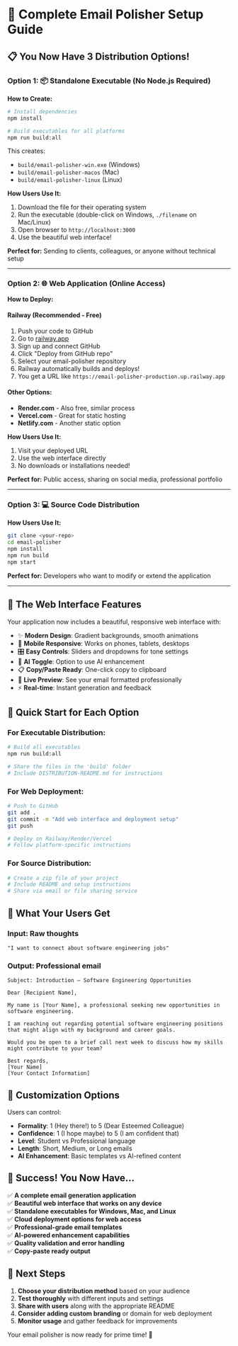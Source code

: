 # 🎯 Complete Email Polisher Setup Guide

## 📋 You Now Have 3 Distribution Options!

### Option 1: 📦 Standalone Executable (No Node.js Required)

**How to Create:**
```bash
# Install dependencies
npm install

# Build executables for all platforms
npm run build:all
```

This creates:
- `build/email-polisher-win.exe` (Windows)
- `build/email-polisher-macos` (Mac)
- `build/email-polisher-linux` (Linux)

**How Users Use It:**
1. Download the file for their operating system
2. Run the executable (double-click on Windows, `./filename` on Mac/Linux)
3. Open browser to `http://localhost:3000`
4. Use the beautiful web interface!

**Perfect for:** Sending to clients, colleagues, or anyone without technical setup

---

### Option 2: 🌐 Web Application (Online Access)

**How to Deploy:**

#### **Railway (Recommended - Free)**
1. Push your code to GitHub
2. Go to [railway.app](https://railway.app)
3. Sign up and connect GitHub
4. Click "Deploy from GitHub repo"
5. Select your email-polisher repository
6. Railway automatically builds and deploys!
7. You get a URL like `https://email-polisher-production.up.railway.app`

#### **Other Options:**
- **Render.com** - Also free, similar process
- **Vercel.com** - Great for static hosting
- **Netlify.com** - Another static option

**How Users Use It:**
1. Visit your deployed URL
2. Use the web interface directly
3. No downloads or installations needed!

**Perfect for:** Public access, sharing on social media, professional portfolio

---

### Option 3: 💻 Source Code Distribution

**How Users Use It:**
```bash
git clone <your-repo>
cd email-polisher
npm install
npm run build
npm start
```

**Perfect for:** Developers who want to modify or extend the application

---

## 🎨 The Web Interface Features

Your application now includes a beautiful, responsive web interface with:

- ✨ **Modern Design**: Gradient backgrounds, smooth animations
- 📱 **Mobile Responsive**: Works on phones, tablets, desktops
- 🎛️ **Easy Controls**: Sliders and dropdowns for tone settings
- 🤖 **AI Toggle**: Option to use AI enhancement
- 📋 **Copy/Paste Ready**: One-click copy to clipboard
- 👀 **Live Preview**: See your email formatted professionally
- ⚡ **Real-time**: Instant generation and feedback

## 🚀 Quick Start for Each Option

### For Executable Distribution:
```bash
# Build all executables
npm run build:all

# Share the files in the 'build' folder
# Include DISTRIBUTION-README.md for instructions
```

### For Web Deployment:
```bash
# Push to GitHub
git add .
git commit -m "Add web interface and deployment setup"
git push

# Deploy on Railway/Render/Vercel
# Follow platform-specific instructions
```

### For Source Distribution:
```bash
# Create a zip file of your project
# Include README and setup instructions
# Share via email or file sharing service
```

## 🎯 What Your Users Get

### **Input:** Raw thoughts
```
"I want to connect about software engineering jobs"
```

### **Output:** Professional email
```
Subject: Introduction — Software Engineering Opportunities

Dear [Recipient Name],

My name is [Your Name], a professional seeking new opportunities in software engineering.

I am reaching out regarding potential software engineering positions that might align with my background and career goals.

Would you be open to a brief call next week to discuss how my skills might contribute to your team?

Best regards,
[Your Name]
[Your Contact Information]
```

## 🔧 Customization Options

Users can control:
- **Formality**: 1 (Hey there!) to 5 (Dear Esteemed Colleague)
- **Confidence**: 1 (I hope maybe) to 5 (I am confident that)
- **Level**: Student vs Professional language
- **Length**: Short, Medium, or Long emails
- **AI Enhancement**: Basic templates vs AI-refined content

## 🎉 Success! You Now Have...

✅ **A complete email generation application**  
✅ **Beautiful web interface that works on any device**  
✅ **Standalone executables for Windows, Mac, and Linux**  
✅ **Cloud deployment options for web access**  
✅ **Professional-grade email templates**  
✅ **AI-powered enhancement capabilities**  
✅ **Quality validation and error handling**  
✅ **Copy-paste ready output**  

## 🚀 Next Steps

1. **Choose your distribution method** based on your audience
2. **Test thoroughly** with different inputs and settings
3. **Share with users** along with the appropriate README
4. **Consider adding custom branding** or domain for web deployment
5. **Monitor usage** and gather feedback for improvements

Your email polisher is now ready for prime time! 🎯